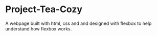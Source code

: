 # Project-Tea-Cozy
A webpage built with html, css and and designed with flexbox to help understand how flexbox works.
